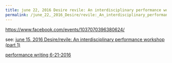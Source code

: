 ```yaml
---
title: june 22, 2016 Desire revile: An interdisciplinary performance workshop (part 2)
permalink: /june_22,_2016_Desire/revile:_An_interdisciplinary_performance_workshop_(part_2)/
---
```


<https://www.facebook.com/events/1037070396380624/>

see: [june 15, 2016 Desire/revile: An interdisciplinary performance workshop (part 1) ](/june_15,_2016_Desire/revile:_An_interdisciplinary_performance_workshop_(part_1)_ "wikilink")

[performance writing 6-21-2016](/performance_writing_6-21-2016 "wikilink")
